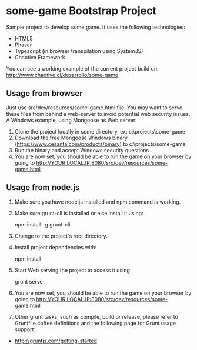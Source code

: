 # some-game Bootstrap Project #

Sample project to develop some game. It uses the following technologies:

- HTML5
- Phaser
- Typescript (in browser transpilation using SystemJS)
- Chaotive Framework

You can see a working example of the current project build on:
http://www.chaotive.cl/desarrollo/some-game

## Usage from browser ##

Just use src/dev/resources/some-game.html file. You may want to serve these files from behind a web-server to avoid potential web security issues. A Windows example, using Mongoose as Web server:

1. Clone the project locally in some directory, ex: c:\projects\some-game
2. Download the free Mongoose Windows binary (https://www.cesanta.com/products/binary) to c:\projects\some-game
3. Run the binary and accept Windows security questions
4. You are now set, you should be able to run the game on your browser by going to http://YOUR.LOCAL.IP:8080/src/dev/resources/some-game.html

## Usage from node.js ##

1. Make sure you have node.js installed and npm command is working. 
2. Make sure grunt-cli is installed or else install it using:


    npm install -g grunt-cli

3. Change to the project's root directory.
4. Install project dependencies with:


    npm install

5. Start Web serving the project to access it using


    grunt serve
        
6. You are now set, you should be able to run the game on your browser by going to http://YOUR.LOCAL.IP:8080/src/dev/resources/some-game.html
7. Other grunt tasks, such as compile, build or release, please refer to Gruntfile.coffee definitions and the following page for Grunt usage support:

- http://gruntjs.com/getting-started


